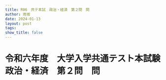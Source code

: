```yaml
---
title: R06　共テ本試　政治・経済　第２問　問
author: 雨坂
date: 2024-01-13
layout: post
tags: 
show_title: false
---
```

  
# 令和六年度　大学入学共通テスト本試験　政治・経済　第２問　問  

